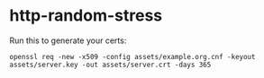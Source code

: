 # http-random-stress

Run this to generate your certs: 

```
openssl req -new -x509 -config assets/example.org.cnf -keyout assets/server.key -out assets/server.crt -days 365
```